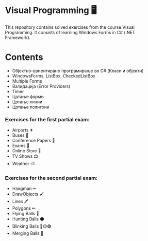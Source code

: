 # Visual Programming 🖥
This repository contains solved exercises from the course Visual Programming.
It consists of learning Windows Forms in C# (.NET Framework).

# Contents
- Објектно-ориентирано програмирање во C# (Класи и објекти)
- WindowsForms, ListBox, CheckedListBox
- Multiple Forms
- Валидација (Error Providers)
- Timer
- Цртање форми
- Цртање линии
- Цртање полигони

### Exercises for the first partial exam:
- Airports ✈
- Buses 🚌
- Conference Papers 📄
- Exams 📖
- Online Store 🏪
- TV Shows 📺
- Weather ⛅
  
### Exercises for the second partial exam:
- Hangman ✏
- DrawObjects 🖌
- Lines 🖊
- Polygons ✏
- Flying Balls 🎈
- Hunting Balls ⚫
- Blinking Balls 🔴🟡🟢
- Merging Balls 🔴



